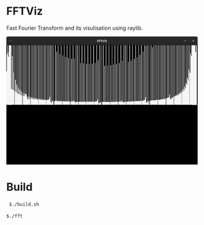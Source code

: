 # FFTViz

Fast Fourier Transform and its visulisation using raylib. 

![screenshot](images/FFTViz-0.1.png)

# Build
` $./build.sh`

`$./fft`
